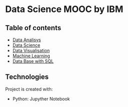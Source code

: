 # Data Science MOOC by IBM

## Table of contents
* [Data Analisys](#bm-datanalysis)
* [Data Science](#ibm-datasci)
* [Data Visualisation](#ibm-dataviz)
* [Machine Learning](#ibm-ml)
* [Data Base with SQL](#ibm-sql)

## Technologies
Project is created with:
* Python: Jupyther Notebook
	
